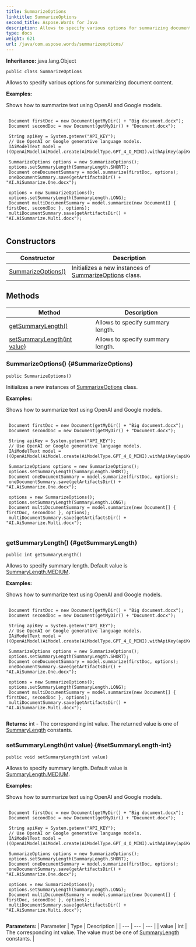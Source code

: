 ```yaml
---
title: SummarizeOptions
linktitle: SummarizeOptions
second_title: Aspose.Words for Java
description: Allows to specify various options for summarizing document content in Java.
type: docs
weight: 621
url: /java/com.aspose.words/summarizeoptions/
---
```


**Inheritance:**
java.lang.Object
```
public class SummarizeOptions
```

Allows to specify various options for summarizing document content.

 **Examples:** 

Shows how to summarize text using OpenAI and Google models.

```

 Document firstDoc = new Document(getMyDir() + "Big document.docx");
 Document secondDoc = new Document(getMyDir() + "Document.docx");

 String apiKey = System.getenv("API_KEY");
 // Use OpenAI or Google generative language models.
 IAiModelText model = ((OpenAiModel)AiModel.create(AiModelType.GPT_4_O_MINI).withApiKey(apiKey)).withOrganization("Organization").withProject("Project");

 SummarizeOptions options = new SummarizeOptions();
 options.setSummaryLength(SummaryLength.SHORT);
 Document oneDocumentSummary = model.summarize(firstDoc, options);
 oneDocumentSummary.save(getArtifactsDir() + "AI.AiSummarize.One.docx");

 options = new SummarizeOptions();
 options.setSummaryLength(SummaryLength.LONG);
 Document multiDocumentSummary = model.summarize(new Document[] { firstDoc, secondDoc }, options);
 multiDocumentSummary.save(getArtifactsDir() + "AI.AiSummarize.Multi.docx");
 
```
## Constructors

| Constructor | Description |
| --- | --- |
| [SummarizeOptions()](#SummarizeOptions) | Initializes a new instances of [SummarizeOptions](../../com.aspose.words/summarizeoptions/) class. |
## Methods

| Method | Description |
| --- | --- |
| [getSummaryLength()](#getSummaryLength) | Allows to specify summary length. |
| [setSummaryLength(int value)](#setSummaryLength-int) | Allows to specify summary length. |
### SummarizeOptions() {#SummarizeOptions}
```
public SummarizeOptions()
```


Initializes a new instances of [SummarizeOptions](../../com.aspose.words/summarizeoptions/) class.

 **Examples:** 

Shows how to summarize text using OpenAI and Google models.

```

 Document firstDoc = new Document(getMyDir() + "Big document.docx");
 Document secondDoc = new Document(getMyDir() + "Document.docx");

 String apiKey = System.getenv("API_KEY");
 // Use OpenAI or Google generative language models.
 IAiModelText model = ((OpenAiModel)AiModel.create(AiModelType.GPT_4_O_MINI).withApiKey(apiKey)).withOrganization("Organization").withProject("Project");

 SummarizeOptions options = new SummarizeOptions();
 options.setSummaryLength(SummaryLength.SHORT);
 Document oneDocumentSummary = model.summarize(firstDoc, options);
 oneDocumentSummary.save(getArtifactsDir() + "AI.AiSummarize.One.docx");

 options = new SummarizeOptions();
 options.setSummaryLength(SummaryLength.LONG);
 Document multiDocumentSummary = model.summarize(new Document[] { firstDoc, secondDoc }, options);
 multiDocumentSummary.save(getArtifactsDir() + "AI.AiSummarize.Multi.docx");
 
```

### getSummaryLength() {#getSummaryLength}
```
public int getSummaryLength()
```


Allows to specify summary length. Default value is [SummaryLength.MEDIUM](../../com.aspose.words/summarylength/\#MEDIUM).

 **Examples:** 

Shows how to summarize text using OpenAI and Google models.

```

 Document firstDoc = new Document(getMyDir() + "Big document.docx");
 Document secondDoc = new Document(getMyDir() + "Document.docx");

 String apiKey = System.getenv("API_KEY");
 // Use OpenAI or Google generative language models.
 IAiModelText model = ((OpenAiModel)AiModel.create(AiModelType.GPT_4_O_MINI).withApiKey(apiKey)).withOrganization("Organization").withProject("Project");

 SummarizeOptions options = new SummarizeOptions();
 options.setSummaryLength(SummaryLength.SHORT);
 Document oneDocumentSummary = model.summarize(firstDoc, options);
 oneDocumentSummary.save(getArtifactsDir() + "AI.AiSummarize.One.docx");

 options = new SummarizeOptions();
 options.setSummaryLength(SummaryLength.LONG);
 Document multiDocumentSummary = model.summarize(new Document[] { firstDoc, secondDoc }, options);
 multiDocumentSummary.save(getArtifactsDir() + "AI.AiSummarize.Multi.docx");
 
```

**Returns:**
int - The corresponding  int  value. The returned value is one of [SummaryLength](../../com.aspose.words/summarylength/) constants.
### setSummaryLength(int value) {#setSummaryLength-int}
```
public void setSummaryLength(int value)
```


Allows to specify summary length. Default value is [SummaryLength.MEDIUM](../../com.aspose.words/summarylength/\#MEDIUM).

 **Examples:** 

Shows how to summarize text using OpenAI and Google models.

```

 Document firstDoc = new Document(getMyDir() + "Big document.docx");
 Document secondDoc = new Document(getMyDir() + "Document.docx");

 String apiKey = System.getenv("API_KEY");
 // Use OpenAI or Google generative language models.
 IAiModelText model = ((OpenAiModel)AiModel.create(AiModelType.GPT_4_O_MINI).withApiKey(apiKey)).withOrganization("Organization").withProject("Project");

 SummarizeOptions options = new SummarizeOptions();
 options.setSummaryLength(SummaryLength.SHORT);
 Document oneDocumentSummary = model.summarize(firstDoc, options);
 oneDocumentSummary.save(getArtifactsDir() + "AI.AiSummarize.One.docx");

 options = new SummarizeOptions();
 options.setSummaryLength(SummaryLength.LONG);
 Document multiDocumentSummary = model.summarize(new Document[] { firstDoc, secondDoc }, options);
 multiDocumentSummary.save(getArtifactsDir() + "AI.AiSummarize.Multi.docx");
 
```

**Parameters:**
| Parameter | Type | Description |
| --- | --- | --- |
| value | int | The corresponding  int  value. The value must be one of [SummaryLength](../../com.aspose.words/summarylength/) constants. |

